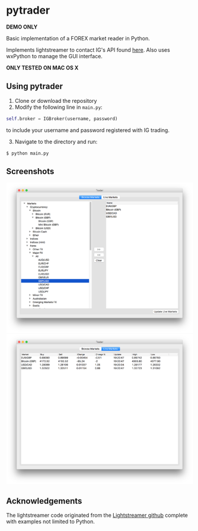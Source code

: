 # pytrader
**DEMO ONLY**

Basic implementation of a FOREX market reader in Python.

Implements lightstreamer to contact IG's API found [here](https://labs.ig.com). Also uses wxPython to manage the GUI interface.

**ONLY TESTED ON MAC OS X**

## Using pytrader
1. Clone or download the repository
2. Modify the following line in `main.py`:
```python
self.broker = IGBroker(username, password)
```
to include your username and password registered with IG trading.

3. Navigate to the directory and run:
```shell
$ python main.py
```

## Screenshots
![alt text](https://github.com/georgewatts/pytrader/blob/master/images/Browse%20Markets.png?raw=true "Browse Markets")
![alt text](https://github.com/georgewatts/pytrader/blob/master/images/Live%20Markets.png?raw=true "Live Markets")

## Acknowledgements
The lightstreamer code originated from the [Lightstreamer github](https://github.com/Lightstreamer/Lightstreamer-example-StockList-client-python) complete with examples not limited to Python.
